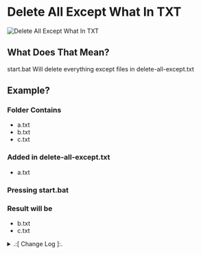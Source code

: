 # Delete All Except What In TXT

![Delete All Except What In TXT](https://github.com/oqyh/Useful-Batch-Files/assets/48490385/be4ae8f4-ef44-4bd3-bfdf-b0a70db0e949)

## What Does That Mean?
start.bat Will delete everything except files in delete-all-except.txt


## Example?


### Folder Contains
 - a.txt
 - b.txt
 - c.txt

### Added in delete-all-except.txt
 - a.txt

### Pressing start.bat

### Result will be 
 - b.txt
 - c.txt



<details> 
  <summary>.:[ Change Log ]:.</summary>
  
* (1.0.0)
  * Initial Release 
    
</details>
